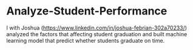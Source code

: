 # Analyze-Student-Performance
I  with Joshua (https://www.linkedin.com/in/joshua-febrian-302a70233/)  analyzed the factors that affecting student graduation and built machine learning model that predict whether students graduate on time.
